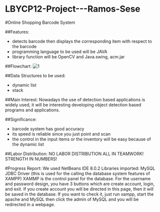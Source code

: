# LBYCP12-Project---Ramos-Sese

#Online Shopping Barcode System

##Features:
- detects barcode then displays the corresponding item with respect to the barcode
- programming language to be used will be JAVA
- library function will be OpenCV and Java.swing, acm.jar

##Flowchart:
![1](https://cloud.githubusercontent.com/assets/16619094/17388918/30f9c1cc-5a32-11e6-9325-bbff4418e57b.png)

##Data Structures to be used:
- dynamic list
- stack

##Main Interest:
Nowadays the use of detection based applications is widely used, it will be interesting developing object detection based programs and applications.

##Significance:
- barcode system has good accuracy
- its speed is reliable since you just point and scan
- the control in the input items or the inventory will be easy because of the dynamic list

##Labor Distribution:
NO LABOR DISTRIBUTION ALL IN TEAMWORK!
STRENGTH IN NUMBERS!


#Progress Report:
We used NetBeans IDE 8.0.2
Libraries imported: MySQL JDBC Driver (this is used for the calling the database system features of XAMPP)
XAMMP is the control panel for the database.
For the username and password design, you have 3 buttons which are create account, login, and exit.
If you create account you will be directed in this page, then it will be saved in the database. If you want to check it, just run xampp, start the apache and MySQL then click the admin of MySQL and you will be redirected in a webpage.
